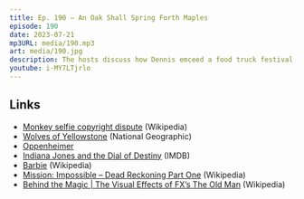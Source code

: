```yaml
---
title: Ep. 190 – An Oak Shall Spring Forth Maples
episode: 190
date: 2023-07-21
mp3URL: media/190.mp3
art: media/190.jpg
description: The hosts discuss how Dennis emceed a food truck festival, our t-shirts sold out, Dennis bought a new harp mic, finished his sandbox, and wants to trick his grandkids into doing chores, whether can animals hold copyright, how trees end up growing in a straight line, does unsmelt shit stink?, how the wolves have affected Yellowstone, we're sponsored by Airbnbeaver, Erik saw Oppenheimer, Indiana Jones, and Mission Impossible, and is going to see Barbie, and it's important to keep your drains clear.
youtube: i-MY7LTjrlo
---
```


## Links

- [Monkey selfie copyright dispute](https://en.wikipedia.org/wiki/Monkey_selfie_copyright_dispute) (Wikipedia)
- [Wolves of Yellowstone](https://education.nationalgeographic.org/resource/wolves-yellowstone/) (National Geographic)
- [Oppenheimer](https://www.oppenheimermovie.com/)
- [Indiana Jones and the Dial of Destiny](https://www.imdb.com/title/tt1462764/) (IMDB)
- [Barbie](https://en.wikipedia.org/wiki/Barbie_(film)) (Wikipedia)
- [Mission: Impossible – Dead Reckoning Part One](https://en.wikipedia.org/wiki/Mission:_Impossible_%E2%80%93_Dead_Reckoning_Part_One) (Wikipedia)
- [Behind the Magic | The Visual Effects of FX’s The Old Man](https://www.youtube.com/watch?v=B9aDvyUg4lM) (Wikipedia)
